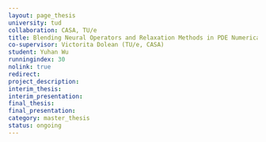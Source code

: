 ```yaml
---
layout: page_thesis
university: tud
collaboration: CASA, TU/e
title: Blending Neural Operators and Relaxation Methods in PDE Numerical Solvers
co-supervisor: Victorita Dolean (TU/e, CASA)
student: Yuhan Wu
runningindex: 30
nolink: true
redirect:
project_description:
interim_thesis:
interim_presentation:
final_thesis:
final_presentation:
category: master_thesis
status: ongoing
---
```

